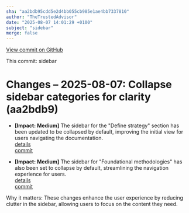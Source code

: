 ```yaml
---
sha: "aa2bdb95cdd5e2d4bb055cb985e1ae4bb7337810"
author: "TheTrustedAdvisor"
date: "2025-08-07 14:01:29 +0100"
subject: "sidebar"
merge: false
---
```


[View commit on GitHub](https://github.com/TheTrustedAdvisor/FabricAdoptionFramework/commit/aa2bdb95cdd5e2d4bb055cb985e1ae4bb7337810)

This commit: sidebar

# Changes – 2025-08-07: Collapse sidebar categories for clarity (aa2bdb9)

- **[Impact: Medium]** The sidebar for the "Define strategy" section has been updated to be collapsed by default, improving the initial view for users navigating the documentation.  
   [details](/docs/about/changes/2025-08-07-sidebar-update)  
   [commit](https://github.com/TheTrustedAdvisor/FabricAdoptionFramework/commit/aa2bdb95cdd5e2d4bb055cb985e1ae4bb7337810)

- **[Impact: Medium]** The sidebar for "Foundational methodologies" has also been set to collapse by default, streamlining the navigation experience for users.  
   [details](/docs/about/changes/2025-08-07-sidebar-update)  
   [commit](https://github.com/TheTrustedAdvisor/FabricAdoptionFramework/commit/aa2bdb95cdd5e2d4bb055cb985e1ae4bb7337810)

Why it matters: These changes enhance the user experience by reducing clutter in the sidebar, allowing users to focus on the content they need.
